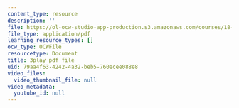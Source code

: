 ```yaml
---
content_type: resource
description: ''
file: https://ol-ocw-studio-app-production.s3.amazonaws.com/courses/18-03sc-differential-equations-fall-2011/79aa4f6342424a32beb5760ecee088e8_-0_vZ4t-q0I.pdf
file_type: application/pdf
learning_resource_types: []
ocw_type: OCWFile
resourcetype: Document
title: 3play pdf file
uid: 79aa4f63-4242-4a32-beb5-760ecee088e8
video_files:
  video_thumbnail_file: null
video_metadata:
  youtube_id: null
---
```

